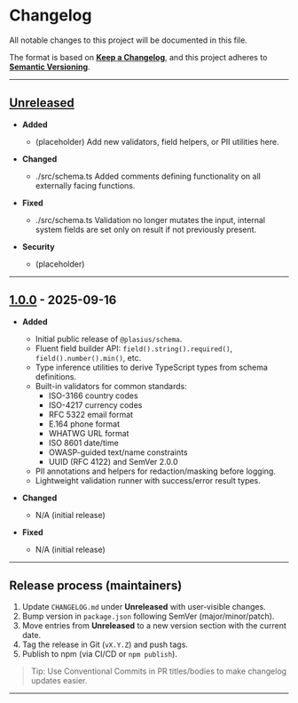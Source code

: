 
# Changelog

All notable changes to this project will be documented in this file.

The format is based on **[Keep a Changelog](https://keepachangelog.com/en/1.1.0/)**, and this project adheres to **[Semantic Versioning](https://semver.org/spec/v2.0.0.html)**.

---

## [Unreleased]

- **Added**
  - (placeholder) Add new validators, field helpers, or PII utilities here.

- **Changed**
  - ./src/schema.ts Added comments defining functionality on all externally facing functions.

- **Fixed**
  - ./src/schema.ts Validation no longer mutates the input, internal system fields are set only on result if not previously present.

- **Security**
  - (placeholder)

---

## [1.0.0] - 2025-09-16

- **Added**
  - Initial public release of `@plasius/schema`.
  - Fluent field builder API: `field().string().required()`, `field().number().min()`, etc.
  - Type inference utilities to derive TypeScript types from schema definitions.
  - Built-in validators for common standards:
    - ISO-3166 country codes
    - ISO-4217 currency codes
    - RFC 5322 email format
    - E.164 phone format
    - WHATWG URL format
    - ISO 8601 date/time
    - OWASP-guided text/name constraints
    - UUID (RFC 4122) and SemVer 2.0.0
  - PII annotations and helpers for redaction/masking before logging.
  - Lightweight validation runner with success/error result types.

- **Changed**
  - N/A (initial release)

- **Fixed**
  - N/A (initial release)

---

## Release process (maintainers)

1. Update `CHANGELOG.md` under **Unreleased** with user‑visible changes.
2. Bump version in `package.json` following SemVer (major/minor/patch).
3. Move entries from **Unreleased** to a new version section with the current date.
4. Tag the release in Git (`vX.Y.Z`) and push tags.
5. Publish to npm (via CI/CD or `npm publish`).

> Tip: Use Conventional Commits in PR titles/bodies to make changelog updates easier.

---

[Unreleased]: https://github.com/Plasius-LTD/plasius-schema/compare/v1.0.0...HEAD
[1.0.0]: https://github.com/Plasius-LTD/plasius-schema/releases/tag/v1.0.0
